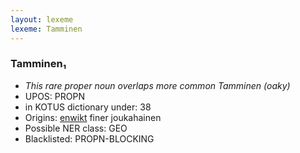 ```yaml
---
layout: lexeme
lexeme: Tamminen
---
```


###  Tamminen₁

* _This rare proper noun overlaps more common *Tamminen* (oaky)_
* UPOS:  PROPN
* in KOTUS dictionary under:  38
* Origins: [enwikt](https://en.wiktionary.org/wiki/Tamminen) finer joukahainen 
* Possible NER class:  GEO
* Blacklisted:  PROPN-BLOCKING

